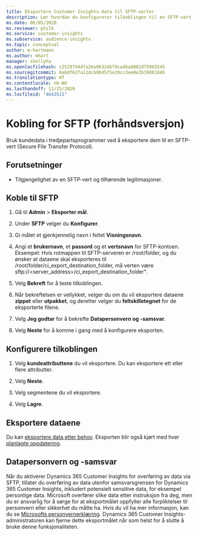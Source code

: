 ```yaml
---
title: Eksportere Customer Insights-data til SFTP-verter
description: Lær hvordan du konfigurerer tilkoblingen til en SFTP-vert.
ms.date: 06/05/2020
ms.reviewer: philk
ms.service: customer-insights
ms.subservice: audience-insights
ms.topic: conceptual
author: m-hartmann
ms.author: mhart
manager: shellyha
ms.openlocfilehash: c2529744d7a26a06324b79cad6a8001d75903545
ms.sourcegitcommit: 6a6df62fa12dcb9bd5f5a39cc3ee0e2b3988184b
ms.translationtype: HT
ms.contentlocale: nb-NO
ms.lasthandoff: 11/25/2020
ms.locfileid: "4643515"
---
```

# <a name="connector-for-sftp-preview"></a>Kobling for SFTP (forhåndsversjon)

Bruk kundedata i tredjepartsprogrammer ved å eksportere dem til en SFTP-vert (Secure File Transfer Protocol).

## <a name="prerequisites"></a>Forutsetninger

- Tilgjengelighet av en SFTP-vert og tilhørende legitimasjoner.

## <a name="connect-to-sftp"></a>Koble til SFTP

1. Gå til **Admin** > **Eksporter mål**.

1. Under **SFTP** velger du **Konfigurer**.

1. Gi målet et gjenkjennelig navn i feltet **Visningsnavn**.

1. Angi et **brukernavn**, et **passord** og et **vertsnavn** for SFTP-kontoen. Eksempel: Hvis rotmappen til SFTP-serveren er /root/folder, og du ønsker at dataene skal eksporteres til /root/folder/ci_export_destination_folder, må verten være sftp://<server_address>/ci_export_destination_folder".

1. Velg **Bekreft** for å teste tilkoblingen.

1. Når bekreftelsen er vellykket, velger du om du vil eksportere dataene **zippet** eller **utpakket**, og deretter velger du **feltskilletegnet** for de eksporterte filene.

1. Velg **Jeg godtar** for å bekrefte **Datapersonvern og -samsvar**.

1. Velg **Neste** for å komme i gang med å konfigurere eksporten.

## <a name="configure-the-connection"></a>Konfigurere tilkoblingen

1. Velg **kundeattributtene** du vil eksportere. Du kan eksportere ett eller flere attributter.

1. Velg **Neste**.

1. Velg segmentene du vil eksportere.

1. Velg **Lagre**.

## <a name="export-the-data"></a>Eksportere dataene

Du kan [eksportere data etter behov](export-destinations.md). Eksporten blir også kjørt med hver [planlagte oppdatering](system.md#schedule-tab).

## <a name="data-privacy-and-compliance"></a>Datapersonvern og -samsvar

Når du aktiverer Dynamics 365 Customer Insights for overføring av data via SFTP, tillater du overføring av data utenfor samsvarsgrensen for Dynamics 365 Customer Insights, inkludert potensielt sensitive data, for eksempel personlige data. Microsoft overfører slike data etter instruksjon fra deg, men du er ansvarlig for å sørge for at eksportmålet oppfyller alle forpliktelser til personvern eller sikkerhet du måtte ha. Hvis du vil ha mer informasjon, kan du se [Microsofts personvernerklæring](https://go.microsoft.com/fwlink/?linkid=396732).
Dynamics 365 Customer Insights-administratoren kan fjerne dette eksportmålet når som helst for å slutte å bruke denne funksjonaliteten.

